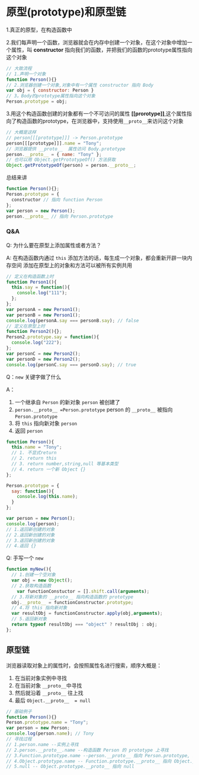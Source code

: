 <!--
 * @Author: TonyInBeijing
 * @Date: 2022-10-08 22:10:41
 * @LastEditors: TonyInBeijing
 * @LastEditTime: 2023-09-09 12:34:51
 * @FilePath: /notebook/爪哇教育笔记/day02-面向对象/2.原型&原型链.md
 * @Description: 
 * 
-->
#  **原型(prototype)和原型链**
1.真正的原型，在构造函数中

2.我们每声明一个函数，浏览器就会在内存中创建一个对象，在这个对象中增加一个属性，叫 **constructor** 指向我们的函数，并把我们的函数的prototype属性指向这个对象

```javascript
// 大致流程
// 1.声明一个对象
function Person(){}
// 2.浏览器创建一个对象,对象中有一个属性 constructor 指向 Body
var obj = { constructor: Person }
// 3。Body的prototype属性指向这个对象
Person.prototype = obj;
```
3.用这个构造函数创建的对象都有一个不可访问的属性 **[[prorotype]]**,这个属性指向了构造函数的prototype，在浏览器中，支持使用```__proto__```来访问这个对象

```javascript
// 大概是这样
// person[[[prototype]]] -> Person.prototype
person[[[prototype]]].name = "Tony";
// 浏览器提供 __proto__  属性访问 Body.prototype
person.__proto__ = { name: "Tony" };
// 也可以用 Object.getPrototypeOf() 方法获取
Object.getPrototypeOf(person) = person.__proto__;
```

总结来讲

```javascript
function Person(){};
Person.prototype = {
  constructor // 指向 function Person
};
var person = new Person();
person.__proto__ // 指向 Person.prototype
```

### Q&A

Q: 为什么要在原型上添加属性或者方法？

A: 在构造函数内通过 ```this``` 添加方法的话，每生成一个对象，都会重新开辟一块内存空间
添加在原型上的对象和方法可以被所有实例共用

```javascript
// 定义在构造函数上时
function Person1(){
  this.say = function(){
    console.log("111");
  };
};
var personA = new Person1();
var personB = new Person1();
console.log(personA.say === personB.say); // false
// 定义在原型上时
function Person2(){};
Person2.prototype.say = function(){
  console.log("222");
};
var personC = new Person2();
var personD = new Person2();
console.log(personC.say === personD.say); // true
```

Q：```new``` 关键字做了什么

A：

1. 一个继承自 ```Person``` 的新对象 ```person``` 被创建了
1. ```person.__proto__ =Person.prototype``` person 的 ```__proto__``` 被指向 ```Person.prototype```
1. 将 ```this``` 指向新对象 ```person```
1. 返回 ```person```

```javascript
function Person(){
  this.name = "Tony";
  // 1. 不显式return 
  // 2. return this
  // 3. return number,string,null 等基本类型
  // 4. return 一个新 Object {}
};

Person.prototype = {
  say: function(){
    console.log(this.name);
  }
};

var person = new Person();
console.log(person);
// 1.返回新创建的对象
// 2.返回新创建的对象
// 3.返回新创建的对象
// 4.返回 {}
```

Q: 手写一个 ```new``` 

```javascript
function myNew(){
  // 1.创建一个空对象
  var obj = new Object();
  // 2.获取构造函数
 	var functionConstuctor = [].shift.call(arguments);
  // 3.将新对象的 __proto__ 指向构造函数的 prototype
  obj.__proto__ = functionConstructor.prototype;
  // 4.将 this 指向新对象
  var resultObj = functionConstructor.apply(obj,arguments);
  // 5.返回新对象
  return typeof resultObj === "object" ? resultObj : obj;
};
```



## **原型链**

浏览器读取对象上的属性时，会按照属性名进行搜索，顺序大概是：

1. 在当前对象实例中寻找
2. 在当前对象 ```__proto__```中寻找
3. 然后就沿着 ```__proto__``` 往上找
4. 最后 ```Object.__proto__  = null```

```javascript
// 基础例子
function Person(){}
Person.prototype.name = "Tony";
var person = new Person;
console.log(person.name); // Tony
// 寻找过程
// 1.person.name --实例上寻找
// 2.person.__proto__.name --构造函数 Person 的 prototype 上寻找
// 3.Function.prototype.name --person.__proto__ 指向 Person.prototype, Person.prototype.__proto__ 指向 Function.prototype
// 4.Object.prototype.name -- Function.prototype.__proto__ 指向 Object.prototype
// 5.null -- Object.prototype.__proto__ 指向 null
```

